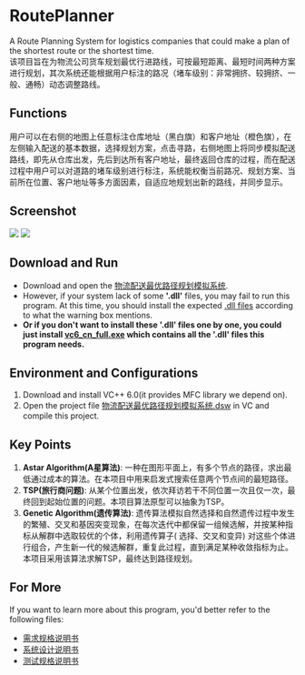 # RoutePlanner
A Route Planning System for logistics companies that could make a plan of the shortest route or the shortest time.<br>
该项目旨在为物流公司货车规划最优行进路线，可按最短距离、最短时间两种方案进行规划，其次系统还能根据用户标注的路况（堵车级别：非常拥挤、较拥挤、一般、通畅）动态调整路线。

## Functions
用户可以在右侧的地图上任意标注仓库地址（黑白旗）和客户地址（橙色旗），在左侧输入配送的基本数据，选择规划方案，点击寻路，右侧地图上将同步模拟配送路线，即先从仓库出发，先后到达所有客户地址，最终返回仓库的过程，而在配送过程中用户可以对道路的堵车级别进行标注，系统能权衡当前路况、规划方案、当前所在位置、客户地址等多方面因素，自适应地规划出新的路线，并同步显示。

## Screenshot
![](http://yaochenkun.cn/wordpress/wp-content/uploads/2016/07/pathplan.jpg)
![](http://yaochenkun.cn/wordpress/wp-content/uploads/2016/07/pathplan2.jpg)
## Download and Run
* Download and open the [物流配送最优路径规划模拟系统](https://github.com/yaochenkun/RoutePlanner/blob/master/物流配送最优路径规划模拟系统.exe).<br>
* However, if your system lack of some __'.dll'__ files, you may fail to run this program. At this time, you should install the expected [.dll files](https://github.com/yaochenkun/RoutePlanner/tree/master/缺失文件包) according to what the warning box mentions.<br>
* __Or if you don't want to install these '.dll' files one by one, you could just install [vc6_cn_full.exe](https://github.com/yaochenkun/RoutePlanner/blob/master/缺失文件包/vc6_cn_full.exe) which contains all the '.dll' files this program needs.__
## Environment and Configurations
1. Download and install VC++ 6.0(it provides MFC library we depend on).
2. Open the project file [物流配送最优路径规划模拟系统.dsw](https://github.com/yaochenkun/RoutePlanner/blob/master/src/物流配送最优路径规划模拟系统.dsw) in VC and compile this project.

## Key Points
1. __Astar Algorithm(A星算法)__: 一种在图形平面上，有多个节点的路径，求出最低通过成本的算法。在本项目中用来启发式搜索任意两个节点间的最短路径。
2. __TSP(旅行商问题)__: 从某个位置出发，依次拜访若干不同位置一次且仅一次，最终回到起始位置的问题。本项目算法原型可以抽象为TSP。
3. __Genetic Algorithm(遗传算法)__: 遗传算法模拟自然选择和自然遗传过程中发生的繁殖、交叉和基因突变现象，在每次迭代中都保留一组候选解，并按某种指标从解群中选取较优的个体，利用遗传算子( 选择、交叉和变异) 对这些个体进行组合，产生新一代的候选解群，重复此过程，直到满足某种收敛指标为止。本项目采用该算法求解TSP，最终达到路径规划。

## For More
If you want to learn more about this program, you'd better refer to the following files:
* [需求规格说明书](https://github.com/yaochenkun/RoutePlanner/blob/master/文档说明/需求规格说明书.pdf)
* [系统设计说明书](https://github.com/yaochenkun/RoutePlanner/blob/master/文档说明/系统设计说明书.pdf)
* [测试规格说明书](https://github.com/yaochenkun/RoutePlanner/blob/master/文档说明/测试规格说明书.pdf)
